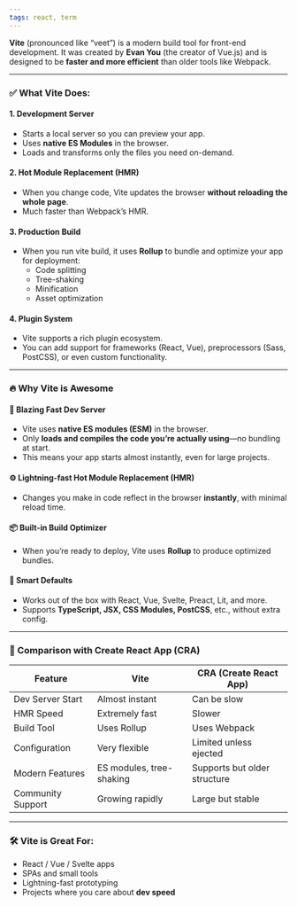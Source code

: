 ```yaml
---
tags: react, term
---
```


**Vite** (pronounced like “veet”) is a modern build tool for front-end development. It was created by **Evan You** (the creator of Vue.js) and is designed to be **faster and more efficient** than older tools like Webpack.

---

### **✅ What Vite Does:**

#### **1. Development Server**

- Starts a local server so you can preview your app.
- Uses **native ES Modules** in the browser.
- Loads and transforms only the files you need on-demand.

#### **2. Hot Module Replacement (HMR)**

- When you change code, Vite updates the browser **without reloading the whole page**.
- Much faster than Webpack’s HMR.

#### **3. Production Build**

- When you run vite build, it uses **Rollup** to bundle and optimize your app for deployment:
    - Code splitting
    - Tree-shaking
    - Minification
    - Asset optimization

#### **4. Plugin System**

- Vite supports a rich plugin ecosystem.
- You can add support for frameworks (React, Vue), preprocessors (Sass, PostCSS), or even custom functionality.

--- 

### **🔥 Why Vite is Awesome**

#### **🚀 Blazing Fast Dev Server**

- Vite uses **native ES modules (ESM)** in the browser.
- Only **loads and compiles the code you’re actually using**—no bundling at start.
- This means your app starts almost instantly, even for large projects.

#### **⚙️ Lightning-fast Hot Module Replacement (HMR)**

- Changes you make in code reflect in the browser **instantly**, with minimal reload time.

#### **📦 Built-in Build Optimizer**

- When you’re ready to deploy, Vite uses **Rollup** to produce optimized bundles.

#### **🧠 Smart Defaults**

- Works out of the box with React, Vue, Svelte, Preact, Lit, and more.
- Supports **TypeScript, JSX, CSS Modules, PostCSS**, etc., without extra config.

---

### **🧱 Comparison with Create React App (CRA)**

|**Feature**|**Vite**|**CRA (Create React App)**|
|---|---|---|
|Dev Server Start|Almost instant|Can be slow|
|HMR Speed|Extremely fast|Slower|
|Build Tool|Uses Rollup|Uses Webpack|
|Configuration|Very flexible|Limited unless ejected|
|Modern Features|ES modules, tree-shaking|Supports but older structure|
|Community Support|Growing rapidly|Large but stable|

---

### **🛠️ Vite is Great For:**

- React / Vue / Svelte apps
- SPAs and small tools
- Lightning-fast prototyping
- Projects where you care about **dev speed**